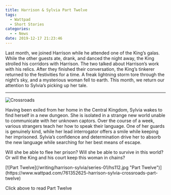 ```yaml
---
title: Harrison & Sylvia Part Twelve
tags:
  - Wattpad
  - Short Stories
categories:
  - - News
date: 2019-12-17 21:23:46
---
```


Last month, we joined Harrison while he attended one of the King’s galas. While the other guests ate, drank, and danced the night away, the King strolled his corridors with Harrison. The two talked about Harrison’s work with his relics. After they finished their conversation, the King’s tinkerer returned to the festivities for a time. A freak lightning storm tore through the night’s sky, and a mysterious woman fell to earth. This month, we return our attention to Sylvia’s picking up her tale.<!-- more --><hr class="clear-both center-fade"/><div class="embedded-image-right">![Crossroads](/writing/harrison-sylvia/series-01/harrison-sylvia-1.jpg)</div>

Having been exiled from her home in the Central Kingdom, Sylvia wakes to find herself in a new dungeon. She is isolated in a strange new world unable to communicate with her unknown captors. Over the course of a week, various strangers teach her how to speak their language. One of her guards is genuinely kind, while her lead interrogator offers a smile while keeping her imprisoned. Sylvia’s confidence and determination drive her to absorb the new language while searching for her best means of escape.

Will she be able to flee her prison? Will she be able to survive in this world? Or will the King and his court keep this woman in chains?

<div class="clear-both center">
[![Part Twelve](/writing/harrison-sylvia/series-01/hs112.jpg "Part Twelve")](https://www.wattpad.com/761352625-harrison-sylvia-crossroads-part-twelve)<p>Click above to read Part Twelve</p></div>